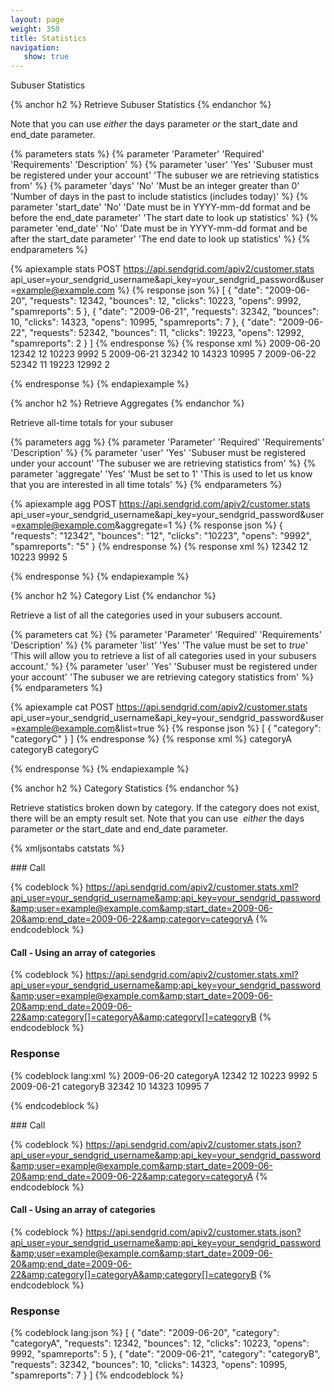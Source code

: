 ```yaml
---
layout: page
weight: 350
title: Statistics
navigation:
   show: true
---
```


Subuser Statistics

{% anchor h2 %}
Retrieve Subuser Statistics 
{% endanchor %}

Note that you can use *either* the days parameter *or* the start_date and end_date parameter.


{% parameters stats %}
 {% parameter 'Parameter' 'Required' 'Requirements' 'Description' %}
 {% parameter 'user' 'Yes' 'Subuser must be registered under your account' 'The subuser we are retrieving statistics from' %}
 {% parameter 'days' 'No' 'Must be an integer greater than 0' 'Number of days in the past to include statistics (includes today)' %}
 {% parameter 'start_date' 'No' 'Date must be in YYYY-mm-dd format and be before the end_date parameter' 'The start date to look up statistics' %}
 {% parameter 'end_date' 'No' 'Date must be in YYYY-mm-dd format and be after the start_date parameter' 'The end date to look up statistics' %}
{% endparameters %}


{% apiexample stats POST https://api.sendgrid.com/apiv2/customer.stats api_user=your_sendgrid_username&api_key=your_sendgrid_password&user=example@example.com %}
  {% response json %}
[
  {
    "date": "2009-06-20",
    "requests": 12342,
    "bounces": 12,
    "clicks": 10223,
    "opens": 9992,
    "spamreports": 5
  },
  {
    "date": "2009-06-21",
    "requests": 32342,
    "bounces": 10,
    "clicks": 14323,
    "opens": 10995,
    "spamreports": 7
  },
  {
    "date": "2009-06-22",
    "requests": 52342,
    "bounces": 11,
    "clicks": 19223,
    "opens": 12992,
    "spamreports": 2
  }
]
  {% endresponse %}
  {% response xml %}
<stats>
   <day>
      <date>2009-06-20</date>
      <requests>12342</requests>
      <bounces>12</bounces>
      <clicks>10223</clicks>
      <opens>9992</opens>
      <spamreports>5</spamreports>
   </day>
   <day>
      <date>2009-06-21</date>
      <requests>32342</requests>
      <bounces>10</bounces>
      <clicks>14323</clicks>
      <opens>10995</opens>
      <spamreports>7</spamreports>
   </day>
   <day>
      <date>2009-06-22</date>
      <requests>52342</requests>
      <bounces>11</bounces>
      <clicks>19223</clicks>
      <opens>12992</opens>
      <spamreports>2</spamreports>
   </day>
</stats>

  {% endresponse %}
{% endapiexample %}

{% anchor h2 %}
Retrieve Aggregates 
{% endanchor %}

Retrieve all-time totals for your subuser


{% parameters agg %}
 {% parameter 'Parameter' 'Required' 'Requirements' 'Description' %}
 {% parameter 'user' 'Yes' 'Subuser must be registered under your account' 'The subuser we are retrieving statistics from' %}
 {% parameter 'aggregate' 'Yes' 'Must be set to 1' 'This is used to let us know that you are interested in all time totals' %}
{% endparameters %}


{% apiexample agg POST https://api.sendgrid.com/apiv2/customer.stats api_user=your_sendgrid_username&api_key=your_sendgrid_password&user=example@example.com&aggregate=1 %}
  {% response json %}
{
  "requests": "12342",
  "bounces": "12",
  "clicks": "10223",
  "opens": "9992",
  "spamreports": "5"
}
  {% endresponse %}
  {% response xml %}
<stats>
   <requests>12342</requests>
   <bounces>12</bounces>
   <clicks>10223</clicks>
   <opens>9992</opens>
   <spamreports>5</spamreports>
</stats>

  {% endresponse %}
{% endapiexample %}

{% anchor h2 %}
Category List 
{% endanchor %}

Retrieve a list of all the categories used in your subusers account.


{% parameters cat %}
 {% parameter 'Parameter' 'Required' 'Requirements' 'Description' %}
 {% parameter 'list' 'Yes' 'The value must be set to <em>true</em>' 'This will allow you to retrieve a list of all categories used in your subusers account.' %}
 {% parameter 'user' 'Yes' 'Subuser must be registered under your account' 'The subuser we are retrieving category statistics from' %}
{% endparameters %}


{% apiexample cat POST https://api.sendgrid.com/apiv2/customer.stats api_user=your_sendgrid_username&api_key=your_sendgrid_password&user=example@example.com&list=true %}
  {% response json %}
[
  {
    "category": "categoryC"
  }
]
  {% endresponse %}
  {% response xml %}
<categories>
   <category>categoryA</category>
   <category>categoryB</category>
   <category>categoryC</category>
</categories>

  {% endresponse %}
{% endapiexample %}

{% anchor h2 %}
Category Statistics 
{% endanchor %}

Retrieve statistics broken down by category. If the category does not exist, there will be an empty result set. Note that you can use  *either* the days parameter *or* the start_date and end_date parameter.



{% xmljsontabs catstats %}

<div class="tab-content">
<div class="tab-pane" id="catstats-xml">
### Call

{% codeblock %}
https://api.sendgrid.com/apiv2/customer.stats.xml?api_user=your_sendgrid_username&amp;api_key=your_sendgrid_password&amp;user=example@example.com&amp;start_date=2009-06-20&amp;end_date=2009-06-22&amp;category=categoryA
{% endcodeblock %}
    <h4>Call - Using an array of categories</h4>
    {% codeblock %}
https://api.sendgrid.com/apiv2/customer.stats.xml?api_user=your_sendgrid_username&amp;api_key=your_sendgrid_password&amp;user=example@example.com&amp;start_date=2009-06-20&amp;end_date=2009-06-22&amp;category[]=categoryA&amp;category[]=categoryB
{% endcodeblock %}

### Response

{% codeblock lang:xml %}
<stats>
   <day>
      <date>2009-06-20</date>
      <category>categoryA</category>
      <requests>12342</requests>
      <bounces>12</bounces>
      <clicks>10223</clicks>
      <opens>9992</opens>
      <spamreports>5</spamreports>
   </day>
   <day>
      <date>2009-06-21</date>
      <category>categoryB</category>
      <requests>32342</requests>
      <bounces>10</bounces>
      <clicks>14323</clicks>
      <opens>10995</opens>
      <spamreports>7</spamreports>
   </day>
</stats>

{% endcodeblock %}

</div>
<div class="tab-pane active" id="catstats-json">
### Call

{% codeblock %}
https://api.sendgrid.com/apiv2/customer.stats.json?api_user=your_sendgrid_username&amp;api_key=your_sendgrid_password&amp;user=example@example.com&amp;start_date=2009-06-20&amp;end_date=2009-06-22&amp;category=categoryA
{% endcodeblock %}
    <h4>Call - Using an array of categories</h4>
    {% codeblock %}
https://api.sendgrid.com/apiv2/customer.stats.json?api_user=your_sendgrid_username&amp;api_key=your_sendgrid_password&amp;user=example@example.com&amp;start_date=2009-06-20&amp;end_date=2009-06-22&amp;category[]=categoryA&amp;category[]=categoryB
{% endcodeblock %}

### Response

{% codeblock lang:json %}
[
  {
    "date": "2009-06-20",
    "category": "categoryA",
    "requests": 12342,
    "bounces": 12,
    "clicks": 10223,
    "opens": 9992,
    "spamreports": 5
  },
  {
    "date": "2009-06-21",
    "category": "categoryB",
    "requests": 32342,
    "bounces": 10,
    "clicks": 14323,
    "opens": 10995,
    "spamreports": 7
  }
]
{% endcodeblock %}

</div>
